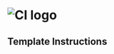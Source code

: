 # ![CI logo](https://codeinstitute.s3.amazonaws.com/fullstack/ci_logo_small.png)

## Template Instructions

